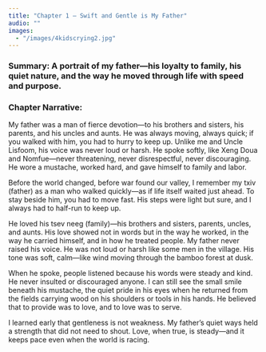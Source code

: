 ```yaml
---
title: "Chapter 1 — Swift and Gentle is My Father"
audio: ""
images:
  - "/images/4kidscrying2.jpg"
---
```


### Summary: A portrait of my father—his loyalty to family, his quiet nature, and the way he moved through life with speed and purpose.

### Chapter Narrative: 
My father was a man of fierce devotion—to his brothers and sisters, his parents, and his uncles and aunts. He was always moving, always quick; if you walked with him, you had to hurry to keep up. Unlike me and Uncle Lisfoom, his voice was never loud or harsh. He spoke softly, like Xeng Doua and Nomfue—never threatening, never disrespectful, never discouraging. He wore a mustache, worked hard, and gave himself to family and labor.

Before the world changed, before war found our valley, I remember my txiv (father) as a man who walked quickly—as if life itself waited just ahead. To stay beside him, you had to move fast. His steps were light but sure, and I always had to half-run to keep up.

He loved his tsev neeg (family)—his brothers and sisters, parents, uncles, and aunts. His love showed not in words but in the way he worked, in the way he carried himself, and in how he treated people. My father never raised his voice. He was not loud or harsh like some men in the village. His tone was soft, calm—like wind moving through the bamboo forest at dusk.

When he spoke, people listened because his words were steady and kind. He never insulted or discouraged anyone. I can still see the small smile beneath his mustache, the quiet pride in his eyes when he returned from the fields carrying wood on his shoulders or tools in his hands. He believed that to provide was to love, and to love was to serve.

I learned early that gentleness is not weakness. My father’s quiet ways held a strength that did not need to shout. Love, when true, is steady—and it keeps pace even when the world is racing.